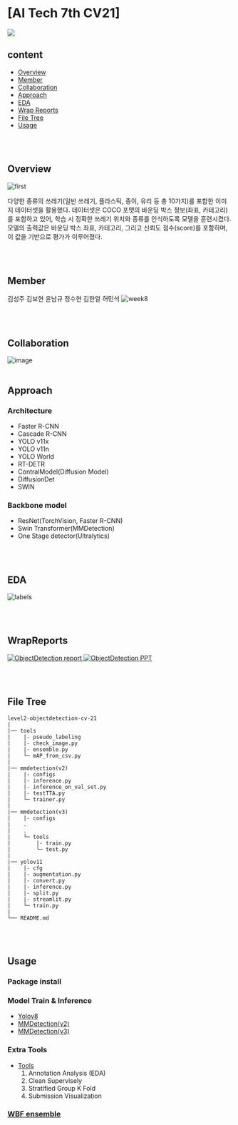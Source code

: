 # [AI Tech 7th CV21]
![](https://i.imgur.com/4UZzVAP.png) 
## content
- [Overview](#Overview)
- [Member](#Member)
- [Collaboration](#Collaboration)   
- [Approach](#Approach)
- [EDA](#EDA)
- [Wrap Reports](#WrapReports)
- [File Tree](#filetree)
- [Usage](#Code)


<br></br>
## Overview <a id = 'Overview'></a>
![first](https://github.com/user-attachments/assets/74c70c01-c7c7-4240-9c73-64c78e1b246a)

다양한 종류의 쓰레기(일반 쓰레기, 플라스틱, 종이, 유리 등 총 10가지)를 포함한 이미지 데이터셋을 활용했다. 데이터셋은 COCO 포맷의 바운딩 박스 정보(좌표, 카테고리)를 포함하고 있어, 학습 시 정확한 쓰레기 위치와 종류를 인식하도록 모델을 훈련시켰다. 모델의 출력값은 바운딩 박스 좌표, 카테고리, 그리고 신뢰도 점수(score)를 포함하며, 이 값을 기반으로 평가가 이루어졌다.

<br></br>
## Member <a id = 'Member'></a>

김성주 김보현 윤남규 정수현 김한얼 허민석
![week8](https://github.com/user-attachments/assets/3d0a21fb-9210-41b6-aba3-fc9588ea8f60)

<br></br>
## Collaboration <a id = 'Collaboration'></a>
![image](https://github.com/user-attachments/assets/057afead-a676-4f4b-9979-b5da50cef14b)
<br></br>

## Approach <a id = 'Approach'></a>
### Architecture
- Faster R-CNN
- Cascade R-CNN
- YOLO v11x
- YOLO v11n
- YOLO World
- RT-DETR
- ContralModel(Diffusion Model)
- DiffusionDet
- SWIN

### Backbone model
- ResNet(TorchVision, Faster R-CNN)
- Swin Transformer(MMDetection)
- One Stage detector(Ultralytics)

<br></br>

## EDA <a id = 'Result'></a>
![labels](https://github.com/user-attachments/assets/f3e551bd-1b4e-41ee-ae34-78d37ffd363c)

<br></br>
## WrapReports <a id = 'WrapReports'></a>
<a href="https://boyamie.github.io/reports/Object Det_CV_팀 리포트(21조).pdf">
  <img src="https://img.shields.io/badge/Final_WrapUp_Report-white?style=for-the-badge&logo=adobeacrobatreader&logoColor=red" alt="ObjectDetection report">
</a>

<a href="https://boyamie.github.io/reports/ODcv21.pdf">
  <img src="https://img.shields.io/badge/Final_WrapUp_PPT-white?style=for-the-badge&logo=microsoftpowerpoint&logoColor=red" alt="ObjectDetection PPT">
</a>
<br>

<br></br>

## File Tree <a id = 'filetree'></a>
```
level2-objectdetection-cv-21
|
|── tools
|    |- pseudo_labeling
|    |- check_image.py
|    |- ensemble.py
|    └─ mAP_from_csv.py
|
|── mmdetection(v2)
|    |- configs
|    |- inference.py
|    |- inference_on_val_set.py
|    |- testTTA.py
|    └─ trainer.py
|
|── mmdetection(v3)
|    |- configs
|    .
|    .
|    └─ tools
|        |- train.py
|        └─ test.py
|
|── yolov11
|    |- cfg
|    |- augmentation.py
|    |- convert.py
|    |- inference.py
|    |- split.py
|    |- streamlit.py
|    └─ train.py
|
└── README.md
```

<br></br>
## Usage <a id = 'Code'></a>

### Package install

### Model Train & Inference
- [Yolov8](./docs/Yolov8.md)
- [MMDetection(v2)](./docs/MMDetection(v2).md)
- [MMDetection(v3)](./docs/MMDetection(v3).md)

### Extra Tools
- [Tools](./docs/Tools.md)
    1. Annotation Analysis (EDA)
    2. Clean Supervisely
    3. Stratified Group K Fold
    4. Submission Visualization

### [WBF ensemble](./docs/wbf_ensemble.md)
